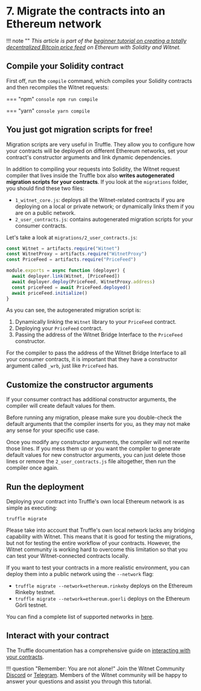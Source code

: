 # 7. Migrate the contracts into an Ethereum network

!!! note ""
    *This article is part of the [beginner tutorial on creating a totally
    decentralized Bitcoin price feed][intro] on Ethereum with Solidity and
    Witnet.*

## Compile your Solidity contract

First off, run the `compile` command, which compiles your Solidity
contracts and then recompiles the Witnet requests:

=== "npm"
	```console
    npm run compile
    ```

=== "yarn"
	```console
    yarn compile
    ```

## You just got migration scripts for free!

Migration scripts are very useful in Truffle. They allow
you to configure how your contracts will be deployed on different
Ethereum networks, set your contract's constructor arguments and link
dynamic dependencies.

In addition to compiling your requests into Solidity, the Witnet request
compiler that lives inside the Truffle box also **writes autogenerated
migration scripts for your contracts**. If you look at the `migrations`
folder, you should find these two files:

- `1_witnet_core.js`: deploys all the Witnet-related contracts if
  you are deploying on a local or private network; or dynamically links
  them if you are on a public network.
- `2_user_contracts.js`: contains autogenerated migration scripts for
  your consumer contracts.
  
Let's take a look at `migrations/2_user_contracts.js`:

```js
const Witnet = artifacts.require("Witnet")
const WitnetProxy = artifacts.require("WitnetProxy")
const PriceFeed = artifacts.require("PriceFeed")

module.exports = async function (deployer) {
  await deployer.link(Witnet, [PriceFeed])
  await deployer.deploy(PriceFeed, WitnetProxy.address)
  const priceFeed = await PriceFeed.deployed()
  await priceFeed.initialize()
}
```

As you can see, the autogenerated migration script is:

1. Dynamically linking the `Witnet` library to your `PriceFeed` contract.
2. Deploying your `PriceFeed` contract.
3. Passing the address of the Witnet Bridge Interface to the `PriceFeed`
   constructor.
   
For the compiler to pass the address of the Witnet Bridge Interface to
all your consumer contracts, it is important that they have a
constructor argument called `_wrb`, just like `PriceFeed` has.
   
## Customize the constructor arguments

If your consumer contract has additional constructor arguments, the
compiler will create default values for them.

Before running any migration, please make sure you double-check the
default arguments that the compiler inserts for you, as they may not
make any sense for your specific use case.

Once you modify any constructor arguments, the compiler will not rewrite
those lines. If you mess them up or you want the compiler to generate
default values for new constructor arguments, you can just delete those
lines or remove the `2_user_contracts.js` file altogether, then run the
compiler once again.

## Run the deployment

Deploying your contract into Truffle's own local Ethereum network is as simple as executing:

```console
truffle migrate
```


Please take into account that Truffle's own local network lacks any
bridging capability with Witnet. This means that it is good for
testing the migrations, but not for testing the entire workflow of your
contracts. However, the Witnet community is working hard to overcome
this limitation so that you can test your Witnet-connected contracts
locally.

If you want to test your contracts in a more realistic environment, you
can deploy them into a public network using the `--network` flag:

- `truffle migrate --network=ethereum.rinkeby` deploys on the Ethereum Rinkeby
  testnet.
- `truffle migrate --network=ethereum.goerli` deploys on the Ethereum Görli
  testnet.
  
You can find a complete list of supported networks in [here][addresses].

## Interact with your contract

The Truffle documentation has a comprehensive guide on [interacting with
your contracts][interacting].

!!! question "Remember: You are not alone!"
    Join the Witnet Community [Discord] or [Telegram].
    Members of the Witnet community will be happy to answer your
    questions and assist you through this
    tutorial.

[Discord]: https://discord.gg/X4uurfP
[Telegram]: https://t.me/witnetio
[intro]: /tutorials/bitcoin-price-feed/introduction
[interacting]: https://www.trufflesuite.com/docs/truffle/getting-started/interacting-with-your-contracts
[addresses]: https://github.com/witnet/witnet-solidity-bridge/blob/master/migrations/witnet.addresses.json